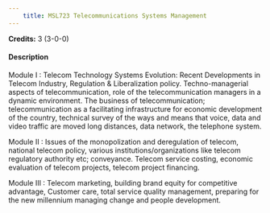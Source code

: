 ```yaml
---
    title: MSL723 Telecommunications Systems Management
---
```

**Credits:** 3 (3-0-0)



#### Description 
Module I : Telecom Technology Systems Evolution: Recent Developments in Telecom Industry, Regulation & Liberalization policy. Techno-managerial aspects of telecommunication, role of the telecommunication managers in a dynamic environment. The business of telecommunication; telecommunication as a facilitating infrastructure for economic development of the country, technical survey of the ways and means that voice, data and video traffic are moved long distances, data network, the telephone system.

Module II : Issues of the monopolization and deregulation of telecom, national telecom policy, various institutions/organizations like telecom regulatory authority etc; conveyance. Telecom service costing, economic evaluation of telecom projects, telecom project financing.

Module III : Telecom marketing, building brand equity for competitive advantage, Customer care, total service quality management, preparing for the new millennium managing change and people development.